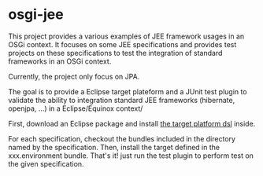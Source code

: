 osgi-jee
========

This project provides a various examples of JEE framework usages in an OSGi context. It focuses on some JEE specifications and provides test projects on these specifications to test the integration of standard frameworks in an OSGi context.

Currently, the project only focus on JPA.

The goal is to provide a Eclipse target plateform and a JUnit test plugin to validate the ability to integration standard JEE frameworks (hibernate, openjpa, ...) in a Eclipse/Equinox context/

First, download an Eclipse package and install [the target platform dsl](https://https://github.com/mbarbero/fr.obeo.releng.targetplatform) inside.

For each specification, checkout the bundles included in the directory named by the specification. Then, install the target defined in the xxx.environment bundle. That's it! just run the test plugin to perform test on the given specification.


